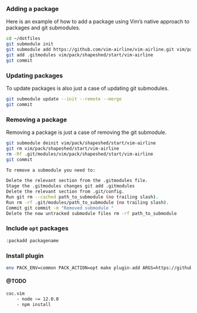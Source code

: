 ### Adding a package

Here is an example of how to add a package using Vim’s native approach to packages and git submodules.

```sh
cd ~/dotfiles
git submodule init
git submodule add https://github.com/vim-airline/vim-airline.git vim/pack/shapeshed/start/vim-airline
git add .gitmodules vim/pack/shapeshed/start/vim-airline
git commit
```

### Updating packages

To update packages is also just a case of updating git submodules.

```sh
git submodule update --init --remote --merge
git commit
```

### Removing a package

Removing a package is just a case of removing the git submodule.

```sh
git submodule deinit vim/pack/shapeshed/start/vim-airline
git rm vim/pack/shapeshed/start/vim-airline
rm -Rf .git/modules/vim/pack/shapeshed/start/vim-airline
git commit
```

```sh
To remove a submodule you need to:

Delete the relevant section from the .gitmodules file.
Stage the .gitmodules changes git add .gitmodules
Delete the relevant section from .git/config.
Run git rm --cached path_to_submodule (no trailing slash).
Run rm -rf .git/modules/path_to_submodule (no trailing slash).
Commit git commit -m "Removed submodule "
Delete the now untracked submodule files rm -rf path_to_submodule
```


### Include `opt` packages

```sh
:packadd packagename
```

### Install plugin 

```sh
env PACK_ENV=common PACK_ACTION=opt make plugin-add ARGS=https://github.com/dracula/dracula-theme
```

#### @TODO

```sh
coc.vim
    - node >= 12.0.0
    - npm install

```
